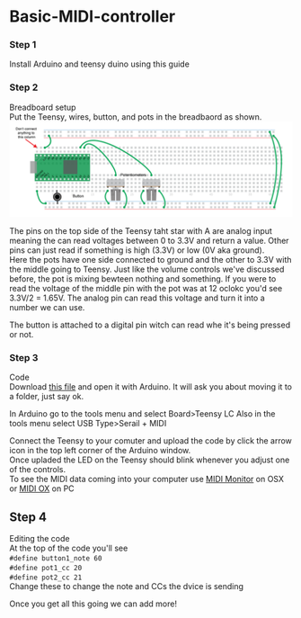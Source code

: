 # Basic-MIDI-controller  
  
### Step 1  
Install Arduino and teensy duino using this guide  
 
### Step 2  
Breadboard setup  
Put the Teensy, wires, button, and pots in the breadbaord as shown.  
![](https://raw.githubusercontent.com/BleepLabs/Basic-MIDI-controller/main/images/MIDI-breadboard-setup.png)  
  
The pins on the top side of the Teensy taht star with A are analog input meaning the can read voltages between 0 to 3.3V and return a value. Other pins can just read if something is high (3.3V) or low (0V aka ground).  
Here the pots have one side connected to ground and the other to 3.3V with the middle going to Teensy. Just like the volume controls we've discussed before, the pot is mixing bewteen nothing and something. If you were to read the voltage of the middle pin with the pot was at 12 oclokc you'd see 3.3V/2 = 1.65V. The analog pin can read this voltage and turn it into a number we can use.   

The button is attached to a digital pin witch can read whe it's being pressed or not.  

### Step 3 
Code  
Download [this file](https://raw.githubusercontent.com/BleepLabs/Basic-MIDI-controller/main/Basic_USB_MIDI_controller/Basic_USB_MIDI_controller.ino) and open it with Arduino. It will ask you about moving it to a folder, just say ok.   
  
In Arduino go to the tools menu and select Board>Teensy LC
Also in the tools menu select USB Type>Serail + MIDI  
  
Connect the Teensy to your comuter and upload the code by click the arrow icon in the top left corner of the Arduino window.  
Once upladed the LED on the Teensy should blink whenever you adjust one of the controls.  
To see the MIDI data coming into your computer use [MIDI Monitor](https://www.snoize.com/MIDIMonitor/) on OSX or [MIDI OX](http://www.midiox.com/) on PC  
  
## Step 4 
Editing the code  
At the top of the code you'll see  
`#define button1_note 60`     
`#define pot1_cc 20`    
`#define pot2_cc 21`    
Change these to change the note and CCs the dvice is sending  
  
Once you get all this going we can add more!  





